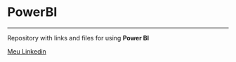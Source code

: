 # PowerBI
***
 Repository with links and files for using **Power BI**

[Meu Linkedin](https://www.linkedin.com/in/hugo-kenzo-ogata-72888896/)
